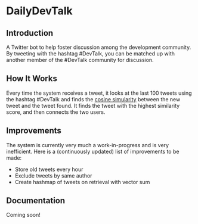 # DailyDevTalk

## Introduction
A Twitter bot to help foster discussion among the development community. By tweeting with the hashtag #DevTalk, you can be matched up with another member of the #DevTalk community for discussion.

## How It Works
Every time the system receives a tweet, it looks at the last 100 tweets using the hashtag #DevTalk and finds the [cosine simularity](http://stackoverflow.com/questions/15173225/how-to-calculate-cosine-similarity-given-2-sentence-strings-python) between the new tweet and the tweet found. It finds the tweet with the highest similarity score, and then connects the two users.

## Improvements
The system is currently very much a work-in-progress and is very inefficient. Here is a (continuously updated) list of improvements to be made:
 - Store old tweets every hour
 - Exclude tweets by same author
 - Create hashmap of tweets on retrieval with vector sum

## Documentation
Coming soon!